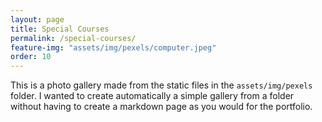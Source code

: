 ```yaml
---
layout: page
title: Special Courses
permalink: /special-courses/
feature-img: "assets/img/pexels/computer.jpeg"
order: 10
---
```


This is a photo gallery made from the static files in the `assets/img/pexels` folder. 
I wanted to create automatically a simple gallery from a folder without having to create a markdown page as you would for the portfolio.
